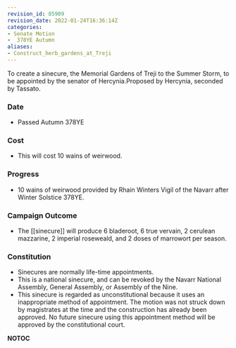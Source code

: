 ```yaml
---
revision_id: 85909
revision_date: 2022-01-24T16:36:14Z
categories:
- Senate Motion
-  378YE Autumn
aliases:
- Construct_herb_gardens_at_Treji
---
```



To create a sinecure, the Memorial Gardens of Treji to the Summer Storm, to be appointed by the senator of Hercynia.Proposed by Hercynia, seconded by Tassato. 

### Date
* Passed Autumn 378YE

### Cost
* This will cost 10 wains of weirwood.

### Progress
* 10 wains of weirwood provided by Rhain Winters Vigil of the Navarr after Winter Solstice 378YE.

### Campaign Outcome
* The [[sinecure]] will produce 6 bladeroot, 6 true vervain, 2 cerulean mazzarine, 2 imperial roseweald, and 2 doses of marrowort per season.

### Constitution
* Sinecures are normally life-time appointments.
* This is a national sinecure, and can be revoked by the Navarr National Assembly, General Assembly, or Assembly of the Nine.
* This sinecure is regarded as unconstitutional because it uses an inappropriate method of appointment. The motion was not struck down by magistrates at the time and the construction has already been approved. No future sinecure using this appointment method will be approved by the constitutional court.



__NOTOC__
